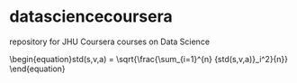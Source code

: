 <script id="MathJax-script" async
  src="https://github.com/mathjax/MathJax/blob/master/es5/tex-mml-chtml.js">
</script>

# datasciencecoursera
repository for JHU Coursera courses on Data Science

\begin{equation}std(s,v,a) = \sqrt{\frac{\sum_{i=1}^{n} {std(s,v,a)}_i^2}{n}} \end{equation}
